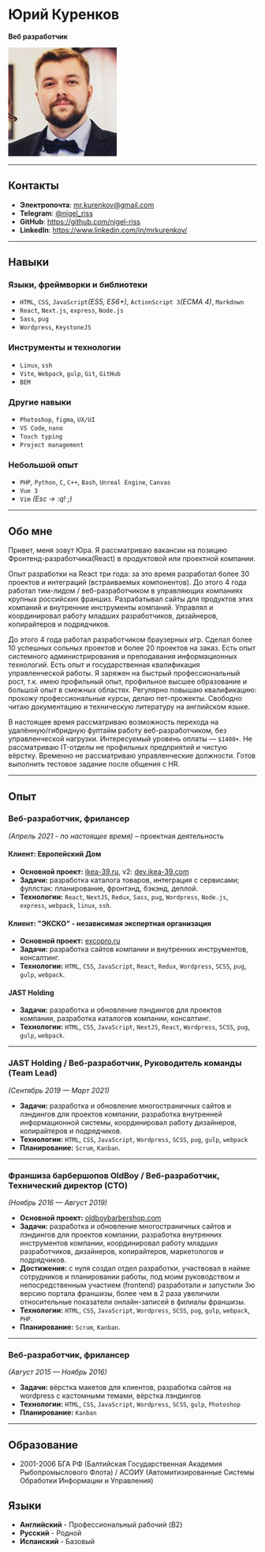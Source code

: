 # Юрий Куренков
**Веб разработчик**

![photo](photo.jpg)

---

## Контакты
* **Электропочта**: [mr.kurenkov@gmail.com](mailto:mr.kurenkov@gmail.com)
* **Telegram**: [@nigel_riss](https://t.me/nigel_riss)
* **GitHub**: <https://github.com/nigel-riss>
* **LinkedIn**: <https://www.linkedin.com/in/mrkurenkov/>

---

## Навыки
### Языки, фреймворки и библиотеки
* `HTML`, `CSS`, `JavaScript`*(ES5, ES6+)*, `ActionScript 3`*(ECMA 4)*, `Markdown`
* `React`, `Next.js`, `express`, `Node.js`
* `Sass`, `pug`
* `Wordpress`, `KeystoneJS`

### Инструменты и технологии
* `Linux`, `ssh`
* `Vite`, `Webpack`, `gulp`, `Git`, `GitHub`
* `BEM`

### Другие навыки
* `Photoshop`, `figma`, `UX/UI`
* `VS Code`, `nano`
* `Touch typing`
* `Project management`

### Небольшой опыт
* `PHP`, `Python`, `C`, `C++`, `Bash`, `Unreal Engine`, `Canvas`
* `Vue 3`
* `Vim` *(Esc -> :q! ;)*

---
## Обо мне
Привет, меня зовут Юра. Я рассматриваю вакансии на позицию Фронтенд-разработчика(React) в продуктовой или проектной компании.

Опыт разработки на React три года: за это время разработал более 30 проектов и интеграций (встраиваемых компонентов). До этого 4 года работал тим-лидом / веб-разработчиком в управляющих компаниях крупных российских франшиз. Разрабатывал сайты для продуктов этих компаний и внутренние инструменты компаний. Управлял и координировал работу младших разработчиков, дизайнеров, копирайтеров и подрядчиков.

До этого 4 года работал разработчиком браузерных игр. Сделал более 10 успешных сольных проектов и более 20 проектов на заказ. Есть опыт системного администрирования и преподавания информационных технологий. Есть опыт и государственная квалификация управленческой работы. Я заряжен на быстрый профессиональный рост, т.к. имею профильный опыт, профильное высшее образование и большой опыт в смежных областях. Регулярно повышаю квалификацию: прохожу профессиональные курсы, делаю пет-прожекты. Свободно читаю документацию и техническую литературу на английском языке.

В настоящее время рассматриваю возможность перехода на удалённую/гибридную фултайм работу  веб-разработчиком, без управленческой нагрузки. Интересуемый уровень оплаты — `$1400+`. Не рассматриваю IT-отделы не профильных предприятий и чистую вёрстку. Временно не рассматриваю управленческие должности. Готов выполнить тестовое задание после общения с HR.

---

## Опыт

### Веб-разработчик, фрилансер
*(Апрель 2021 - по настоящее время)* – проектная деятельность


#### Клиент: Европейский Дом
* **Основной проект:** [ikea-39.ru](https://ikea-39.ru/), v2: [dev.ikea-39.com](https://ikea-39.com/)
* **Задачи:** разработка каталога товаров, интеграция с сервисами; фуллстак: планирование, фронтэнд, бэкэнд, деплой.
* **Технологии:** `React`, `NextJS`, `Redux`, `Sass`, `pug`, `Wordpress`, `Node.js`, `express`, `webpack`, `linux`, `ssh`.

#### Клиент: "ЭКСКО" - независимая экспертная организация
* **Основной проект:** [excopro.ru](https://excopro.ru/)
* **Задачи:** разработка сайтов компании и внутренних инструментов, консалтинг.
* **Технологии:** `HTML`, `CSS`, `JavaScript`, `React`, `Redux`, `Wordpress`, `SCSS`, `pug`, `gulp`, `webpack`.

#### JAST Holding
* **Задачи:** разработка и обновление лэндингов для проектов компании, разработка каталогов компании, консалтинг.
* **Технологии:** `HTML`, `CSS`, `JavaScript`, `NextJS`, `React`, `Wordpress`, `SCSS`, `pug`, `gulp`, `webpack`.
---

### JAST Holding / Веб-разработчик, Руководитель команды (Team Lead)
*(Сентябрь 2019 — Март 2021)* 
<!-- * **Основной проект:** -->
* **Задачи:** разработка и обновление многостраничных сайтов и лэндингов для проектов компании, разработка внутренней информационной системы, координировал работу дизайнеров, копирайтеров и подрядчиков.
* **Технологии:** `HTML`, `CSS`, `JavaScript`, `Wordpress`, `SCSS`, `pug`, `gulp`, `webpack`
* **Планирование:** `Scrum`, `Kanban`.

---
### Франшиза барбершопов OldBoy / Веб-разработчик, Технический директор (CTO)
*(Ноябрь 2016 — Август 2019)* 

* **Основной проект:** [oldboybarbershop.com](https://oldboybarbershop.com/)
* **Задачи:** разработка и обновление многостраничных сайтов и лэндингов для проектов компании, разработка внутренних инструментов компании, координировал работу младших разработчиков, дизайнеров, копирайтеров, маркетологов и подрядчиков.
* **Достижения:** с нуля создал отдел разработки, участвовал в найме сотрудников и планировании работы, под моим руководством и непосредственным участием (frontend) разработали и запустили 3ю версию портала франшизы, более чем в 2 раза увеличили относительные показатели онлайн-записей в филиалы франшизы.
* **Технологии:** `HTML`, `CSS`, `JavaScript`, `Wordpress`, `SCSS`, `pug`, `gulp`, `webpack`, `PHP`.
* **Планирование:** `Scrum`, `Kanban`.

---
### Веб-разработчик, фрилансер
*(Август 2015 — Ноябрь 2016)*

* **Задачи:** вёрстка макетов для клиентов, разработка caйтов на wordpress с кастомными темами, вёрстка лэндингов
* **Технологии:** `HTML`, `CSS`, `JavaScript`, `Wordpress`, `SCSS`, `gulp`, `Photoshop`
* **Планирование:** `Kanban`

---

## Образование

* 2001-2006 БГА РФ (Балтийская Государственная Академия Рыбопромыслового Флота) / АСОИУ (Автомитизированные Системы Обработки Информации и Управления)

## Языки
* **Английский** - Профессиональный рабочий (B2)
* **Русский** - Родной
* **Испанский** - Базовый
